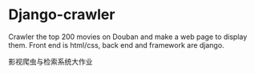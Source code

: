# Django-crawler

Crawler the top 200 movies on Douban and make a web page to display them. Front end is html/css, back end and framework are django.


影视爬虫与检索系统大作业 
